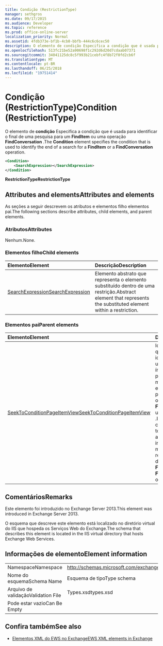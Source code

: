 ```yaml
---
title: Condição (RestrictionType)
manager: sethgros
ms.date: 09/17/2015
ms.audience: Developer
ms.topic: reference
ms.prod: office-online-server
localization_priority: Normal
ms.assetid: 4fdb373e-bf1b-4cb0-bbfb-444c6c6cec50
description: O elemento de condição Especifica a condição que é usada para identificar o final de uma pesquisa para um FindItem ou uma operação FindConversation.
ms.openlocfilehash: 513fc21be52a90698f1c292d6d20d7cdaab07371
ms.sourcegitcommit: 34041125dc8c5f993b21cebfc4f8b72f0fd2cb6f
ms.translationtype: MT
ms.contentlocale: pt-BR
ms.lasthandoff: 06/25/2018
ms.locfileid: "19751414"
---
```

# <a name="condition-restrictiontype"></a><span data-ttu-id="f3940-103">Condição (RestrictionType)</span><span class="sxs-lookup"><span data-stu-id="f3940-103">Condition (RestrictionType)</span></span>

<span data-ttu-id="f3940-104">O elemento de **condição** Especifica a condição que é usada para identificar o final de uma pesquisa para um **FindItem** ou uma operação **FindConversation** .</span><span class="sxs-lookup"><span data-stu-id="f3940-104">The **Condition** element specifies the condition that is used to identify the end of a search for a **FindItem** or a **FindConversation** operation.</span></span> 
  
```XML
<Condition>
    <SearchExpression></SearchExpression>
</Condition>
```

 <span data-ttu-id="f3940-105">**RestrictionType**</span><span class="sxs-lookup"><span data-stu-id="f3940-105">**RestrictionType**</span></span>
## <a name="attributes-and-elements"></a><span data-ttu-id="f3940-106">Attributes and elements</span><span class="sxs-lookup"><span data-stu-id="f3940-106">Attributes and elements</span></span>

<span data-ttu-id="f3940-107">As seções a seguir descrevem os atributos e elementos filho elementos pai.</span><span class="sxs-lookup"><span data-stu-id="f3940-107">The following sections describe attributes, child elements, and parent elements.</span></span>
  
### <a name="attributes"></a><span data-ttu-id="f3940-108">Atributos</span><span class="sxs-lookup"><span data-stu-id="f3940-108">Attributes</span></span>

<span data-ttu-id="f3940-109">Nenhum.</span><span class="sxs-lookup"><span data-stu-id="f3940-109">None.</span></span>
  
### <a name="child-elements"></a><span data-ttu-id="f3940-110">Elementos filho</span><span class="sxs-lookup"><span data-stu-id="f3940-110">Child elements</span></span>

|<span data-ttu-id="f3940-111">**Elemento**</span><span class="sxs-lookup"><span data-stu-id="f3940-111">**Element**</span></span>|<span data-ttu-id="f3940-112">**Descrição**</span><span class="sxs-lookup"><span data-stu-id="f3940-112">**Description**</span></span>|
|:-----|:-----|
|[<span data-ttu-id="f3940-113">SearchExpression</span><span class="sxs-lookup"><span data-stu-id="f3940-113">SearchExpression</span></span>](searchexpression.md) <br/> |<span data-ttu-id="f3940-114">Elemento abstrato que representa o elemento substituído dentro de uma restrição.</span><span class="sxs-lookup"><span data-stu-id="f3940-114">Abstract element that represents the substituted element within a restriction.</span></span>  <br/> |
   
### <a name="parent-elements"></a><span data-ttu-id="f3940-115">Elementos pai</span><span class="sxs-lookup"><span data-stu-id="f3940-115">Parent elements</span></span>

|<span data-ttu-id="f3940-116">**Elemento**</span><span class="sxs-lookup"><span data-stu-id="f3940-116">**Element**</span></span>|<span data-ttu-id="f3940-117">**Descrição**</span><span class="sxs-lookup"><span data-stu-id="f3940-117">**Description**</span></span>|
|:-----|:-----|
|[<span data-ttu-id="f3940-118">SeekToConditionPageItemView</span><span class="sxs-lookup"><span data-stu-id="f3940-118">SeekToConditionPageItemView</span></span>](seektoconditionpageitemview.md) <br/> |<span data-ttu-id="f3940-119">Identifica a condição que é usada para identificar o final de uma pesquisa, o índice inicial de uma pesquisa, as entradas máxima para retornar e as instruções de pesquisa para uma operação de **FindConversation** ou um **FindItem** .</span><span class="sxs-lookup"><span data-stu-id="f3940-119">Identifies the condition that is used to identify the end of a search, the starting index of a search, the maximum entries to return, and the search directions for a **FindItem** or a **FindConversation** operation.</span></span>  <br/> |
   
## <a name="remarks"></a><span data-ttu-id="f3940-120">Comentários</span><span class="sxs-lookup"><span data-stu-id="f3940-120">Remarks</span></span>

<span data-ttu-id="f3940-121">Este elemento foi introduzido no Exchange Server 2013.</span><span class="sxs-lookup"><span data-stu-id="f3940-121">This element was introduced in Exchange Server 2013.</span></span>
  
<span data-ttu-id="f3940-122">O esquema que descreve este elemento está localizado no diretório virtual do IIS que hospeda os Serviços Web do Exchange.</span><span class="sxs-lookup"><span data-stu-id="f3940-122">The schema that describes this element is located in the IIS virtual directory that hosts Exchange Web Services.</span></span>
  
## <a name="element-information"></a><span data-ttu-id="f3940-123">Informações de elemento</span><span class="sxs-lookup"><span data-stu-id="f3940-123">Element information</span></span>

|||
|:-----|:-----|
|<span data-ttu-id="f3940-124">Namespace</span><span class="sxs-lookup"><span data-stu-id="f3940-124">Namespace</span></span>  <br/> |http://schemas.microsoft.com/exchange/services/2006/types  <br/> |
|<span data-ttu-id="f3940-125">Nome do esquema</span><span class="sxs-lookup"><span data-stu-id="f3940-125">Schema Name</span></span>  <br/> |<span data-ttu-id="f3940-126">Esquema de tipo</span><span class="sxs-lookup"><span data-stu-id="f3940-126">Type schema</span></span>  <br/> |
|<span data-ttu-id="f3940-127">Arquivo de validação</span><span class="sxs-lookup"><span data-stu-id="f3940-127">Validation File</span></span>  <br/> |<span data-ttu-id="f3940-128">Types.xsd</span><span class="sxs-lookup"><span data-stu-id="f3940-128">types.xsd</span></span>  <br/> |
|<span data-ttu-id="f3940-129">Pode estar vazio</span><span class="sxs-lookup"><span data-stu-id="f3940-129">Can Be Empty</span></span>  <br/> ||
   
## <a name="see-also"></a><span data-ttu-id="f3940-130">Confira também</span><span class="sxs-lookup"><span data-stu-id="f3940-130">See also</span></span>



- [<span data-ttu-id="f3940-131">Elementos XML do EWS no Exchange</span><span class="sxs-lookup"><span data-stu-id="f3940-131">EWS XML elements in Exchange</span></span>](ews-xml-elements-in-exchange.md)

